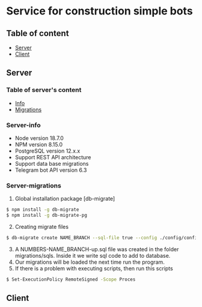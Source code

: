 # Service for construction simple bots

## Table of content
- [Server](#server)
- [Client](#client)

## Server
### Table of server's content
- [Info](#server-info)
- [Migrations](#server-migrations)

### Server-info
- Node version 18.7.0
- NPM version 8.15.0
- PostgreSQL version 12.x.x
- Support REST API architecture
- Support data base migrations
- Telegram bot API version 6.3

### Server-migrations
1. Global installation package [db-migrate]
```sh
$ npm install -g db-migrate
$ npm install -g db-migrate-pg
```
2. Creating migrate files
```sh
$ db-migrate create NAME_BRANCH --sql-file true --config ./config/config.json
```
3. A NUMBERS-NAME_BRANCH-up.sql file was created in the folder migrations/sqls. Inside it we write sql code to add to database.
4. Our migrations will be loaded the next time run the program.
5. If there is a problem with executing scripts, then run this scripts
```sh
$ Set-ExecutionPolicy RemoteSigned -Scope Proces
```

## Client